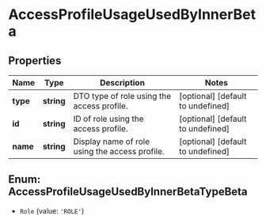 # AccessProfileUsageUsedByInnerBeta

## Properties

Name | Type | Description | Notes
------------ | ------------- | ------------- | -------------
**type** | **string** | DTO type of role using the access profile. | [optional] [default to undefined]
**id** | **string** | ID of role using the access profile. | [optional] [default to undefined]
**name** | **string** | Display name of role using the access profile. | [optional] [default to undefined]



## Enum: AccessProfileUsageUsedByInnerBetaTypeBeta


* `Role` (value: `'ROLE'`)



